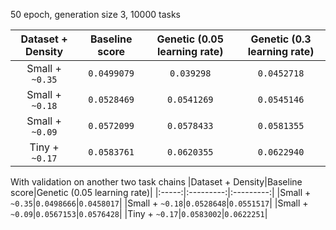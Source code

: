 50 epoch, generation size 3, 10000 tasks

|Dataset + Density|Baseline score|Genetic (0.05 learning rate)|Genetic (0.3 learning rate)|
|:-----:|:---------:|:---------:|:---------:|
|Small + `~0.35`|`0.0499079`|`0.039298` |`0.0452718`|
|Small + `~0.18`|`0.0528469`|`0.0541269`|`0.0545146`|
|Small + `~0.09`|`0.0572099`|`0.0578433`|`0.0581355`|
|Tiny  + `~0.17`|`0.0583761`|`0.0620355`|`0.0622940`|

With validation on another two task chains
|Dataset + Density|Baseline score|Genetic (0.05 learning rate)|
|:-----:|:---------:|:---------:|
|Small + `~0.35`|`0.0498666`|`0.0458017`|
|Small + `~0.18`|`0.0528648`|`0.0551517`|
|Small + `~0.09`|`0.0567153`|`0.0576428`|
|Tiny  + `~0.17`|`0.0583002`|`0.0622251`|
